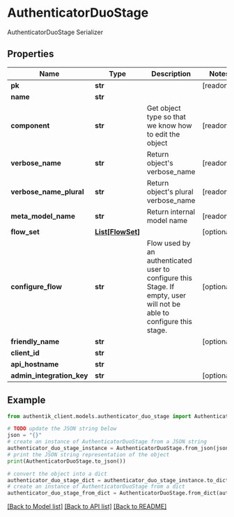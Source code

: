 # AuthenticatorDuoStage

AuthenticatorDuoStage Serializer

## Properties

Name | Type | Description | Notes
------------ | ------------- | ------------- | -------------
**pk** | **str** |  | [readonly] 
**name** | **str** |  | 
**component** | **str** | Get object type so that we know how to edit the object | [readonly] 
**verbose_name** | **str** | Return object&#39;s verbose_name | [readonly] 
**verbose_name_plural** | **str** | Return object&#39;s plural verbose_name | [readonly] 
**meta_model_name** | **str** | Return internal model name | [readonly] 
**flow_set** | [**List[FlowSet]**](FlowSet.md) |  | [optional] 
**configure_flow** | **str** | Flow used by an authenticated user to configure this Stage. If empty, user will not be able to configure this stage. | [optional] 
**friendly_name** | **str** |  | [optional] 
**client_id** | **str** |  | 
**api_hostname** | **str** |  | 
**admin_integration_key** | **str** |  | [optional] 

## Example

```python
from authentik_client.models.authenticator_duo_stage import AuthenticatorDuoStage

# TODO update the JSON string below
json = "{}"
# create an instance of AuthenticatorDuoStage from a JSON string
authenticator_duo_stage_instance = AuthenticatorDuoStage.from_json(json)
# print the JSON string representation of the object
print(AuthenticatorDuoStage.to_json())

# convert the object into a dict
authenticator_duo_stage_dict = authenticator_duo_stage_instance.to_dict()
# create an instance of AuthenticatorDuoStage from a dict
authenticator_duo_stage_from_dict = AuthenticatorDuoStage.from_dict(authenticator_duo_stage_dict)
```
[[Back to Model list]](../README.md#documentation-for-models) [[Back to API list]](../README.md#documentation-for-api-endpoints) [[Back to README]](../README.md)


